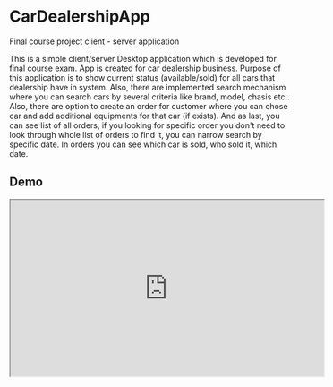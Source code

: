 # CarDealershipApp
Final course project client - server application

This is a simple client/server Desktop application which is developed for final course exam. App is created for car dealership business. Purpose of this application is to show current status (available/sold) for all cars that dealership have in system. Also, there are implemented search mechanism where you can search cars by several criteria like brand, model, chasis etc.. Also, there are option to create an order for customer where you can chose car and add additional equipments for that car (if exists). And as last, you can see list of all orders, if you looking for specific order you don't need to look through whole list of orders to find it, you can narrow search by specific date. In orders you can see which car is sold, who sold it, which date.


## Demo
<iframe width="560" height="315" src="https://www.youtube.com/watch?v=HE3AqpwPbd4" allowfullscreen> Test </iframe>